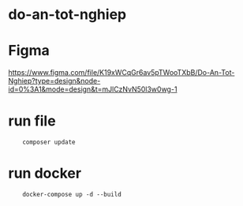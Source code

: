 # do-an-tot-nghiep
# Figma
https://www.figma.com/file/K19xWCqGr6av5pTWooTXbB/Do-An-Tot-Nghiep?type=design&node-id=0%3A1&mode=design&t=mJlCzNvN50l3w0wg-1
# run file 
```
	composer update
```

# run docker
```
	docker-compose up -d --build
```
